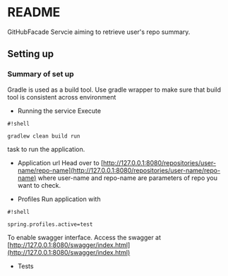 # README #
GitHubFacade Servcie aiming to retrieve user's repo summary.

## Setting up ##

### Summary of set up ###
Gradle is used as a build tool. Use gradle wrapper to make sure that build tool is consistent across environment
* Running the service
Execute 

```
#!shell

gradlew clean build run
```
 
task to run the application.
* Application url
Head over to
[http://127.0.0.1:8080/repositories/user-name/repo-name](http://127.0.0.1:8080/repositories/user-name/repo-name)
where user-name and repo-name are parameters of repo you want to check.

* Profiles
Run application with 

```
#!shell

spring.profiles.active=test
```
To enable swagger interface. Access the swagger at
[http://127.0.0.1:8080/swagger/index.html](http://127.0.0.1:8080/swagger/index.html)
* Tests